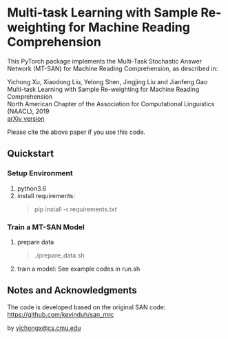 # Multi-task Learning with Sample Re-weighting for Machine Reading Comprehension

This PyTorch package implements the Multi-Task Stochastic Answer Network (MT-SAN) for Machine Reading Comprehension, as described in:

Yichong Xu, Xiaodong Liu, Yelong Shen, Jingjing Liu and Jianfeng Gao<br/>
Multi-task Learning with Sample Re-weighting for Machine Reading Comprehension</br>
North American Chapter of the Association for Computational Linguistics (NAACL), 2019<br/>
[arXiv version](https://arxiv.org/abs/1809.06963)

Please cite the above paper if you use this code. 

## Quickstart 

### Setup Environment
1. python3.6
2. install requirements:
   > pip install -r requirements.txt

### Train a MT-SAN Model
1. prepare data
   > ./prepare_data.sh
2. train a model: See example codes in run.sh

## Notes and Acknowledgments
The code is developed based on the original SAN code: https://github.com/kevinduh/san_mrc

by
yichongx@cs.cmu.edu




